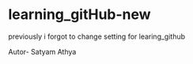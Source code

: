 # learning_gitHub-new
previously i forgot to change setting for  learing_github 

Autor- Satyam Athya
